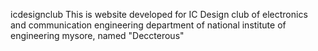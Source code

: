 icdesignclub
This is website developed for IC Design club of  electronics and communication engineering department of national institute of engineering mysore, named "Deccterous"
